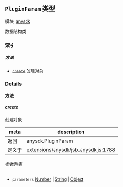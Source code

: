 ## `PluginParam` 类型



模块: [anysdk](../modules/anysdk.md)


数据结构类



### 索引



##### 方法

  - [`create`](#create) 创建对象



### Details




<!-- Method Block -->
#### 方法


##### create

创建对象

| meta | description |
|------|-------------|
| 返回 | anysdk.PluginParam 
| 定义于 | [extensions/anysdk/jsb_anysdk.js:1788](https://github.com/cocos-creator/engine/blob/9546fb0f9c421d190e0aba7645402156498449ea/extensions/anysdk/jsb_anysdk.js#L1788) |

###### 参数列表
- `parameters` <a href="https://developer.mozilla.org/en/JavaScript/Reference/Global_Objects/Number" class="crosslink external" target="_blank">Number</a> &#124; <a href="https://developer.mozilla.org/en/JavaScript/Reference/Global_Objects/String" class="crosslink external" target="_blank">String</a> &#124; <a href="https://developer.mozilla.org/en/JavaScript/Reference/Global_Objects/Object" class="crosslink external" target="_blank">Object</a> 



